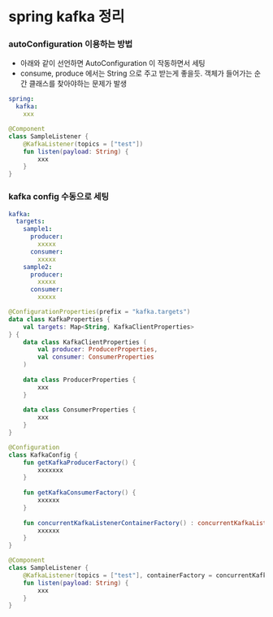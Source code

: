 # spring kafka 정리


### autoConfiguration 이용하는 방법
- 아래와 같이 선언하면 AutoConfiguration 이 작동하면서 세팅
- consume, produce 에서는 String 으로 주고 받는게 좋을듯. 객체가 들어가는 순간 클래스를 찾아야하는 문제가 발생
```yaml
spring:
  kafka: 
    xxx
```

```kotlin
@Component
class SampleListener {
    @KafkaListener(topics = ["test"])
    fun listen(payload: String) {
        xxx
    }
}
```

### kafka config 수동으로 세팅

```yaml
kafka:
  targets:
    sample1:
      producer:
        xxxxx
      consumer:
        xxxxx
    sample2:
      producer:
        xxxxx
      consumer:
        xxxxx
```

```kotlin
@ConfigurationProperties(prefix = "kafka.targets")
data class KafkaProperties {
    val targets: Map<String, KafkaClientProperties>
} {
    data class KafkaClientProperties (
        val producer: ProducerProperties, 
        val consumer: ConsumerProperties
    )
    
    data class ProducerProperties {
        xxx
    }
    
    data class ConsumerProperties {
        xxx
    }
}
```

```kotlin
@Configuration
class KafkaConfig {
    fun getKafkaProducerFactory() {
        xxxxxxx
    }
    
    fun getKafkaConsumerFactory() {
        xxxxxx
    }
    
    fun concurrentKafkaListenerContainerFactory() : concurrentKafkaListenerContainerFactory< String, String> {
        xxxxxx
    } 
}
```

```kotlin
@Component
class SampleListener {
    @KafkaListener(topics = ["test"], containerFactory = concurrentKafkaListenerContainerFactory)
    fun listen(payload: String) {
        xxx
    }
}
```
